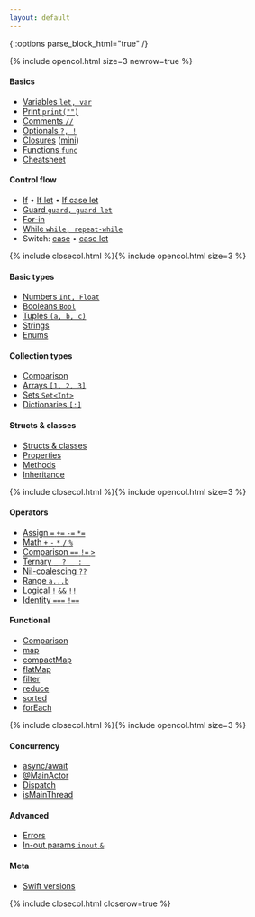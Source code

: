 ```yaml
---
layout: default
---
```

{::options parse_block_html="true" /}

{% include opencol.html size=3 newrow=true %}

#### Basics

* [Variables `let, var`](/variables)
* [Print `print("")`](/print)
* [Comments `//`](/comments)
* [Optionals `?, !`](/optionals)
* [Closures](/closures) ([mini](/closures-mini))
* [Functions `func`](/functions)
* [Cheatsheet](/cheatsheet)

#### Control flow

* [If](/if) • [If let](/if-let) • [If case let](/if-case-let)
* [Guard `guard, guard let`](/guard)
* [For-in](/for-in)
* [While `while, repeat-while`](/while)
* Switch: [case](/switch) • [case let](/switch-case-let)

{% include closecol.html %}{% include opencol.html size=3 %}

#### Basic types

* [Numbers `Int, Float`](/numbers)
* [Booleans `Bool`](/booleans)
* [Tuples `(a, b, c)`](/tuples)
* [Strings](/strings)
* [Enums](/enums)

#### Collection types

* [Comparison](/collection-types-comparison)
* [Arrays `[1, 2, 3]`](/arrays)
* [Sets `Set<Int>`](/sets)
* [Dictionaries `[:]`](/dictionaries)

#### Structs & classes

* [Structs & classes](/structs-and-classes)
* [Properties](/properties)
* [Methods](/methods)
* [Inheritance](/inheritance)
<!-- * [Initialization](/initialization) -->

{% include closecol.html %}{% include opencol.html size=3 %}

#### Operators

* [Assign `=` `+=` `-=` `*=`](/assignment)
* [Math `+` `-` `*` `/` `%`](/math)
* [Comparison `==` `!=` `>`](/comparison)
* [Ternary `_ ? _ : _`](/ternary)
* [Nil-coalescing `??`](/nil-coalescing)
* [Range `a...b`](/range)
* [Logical `!` `&&` `!!`](/logical)
* [Identity `===` `!==`](/identity)

#### Functional

* [Comparison](/functional-methods-comparison)
* [map](/map)
* [compactMap](/compactmap)
* [flatMap](/flatmap)
* [filter](/filter)
* [reduce](/reduce)
* [sorted](/sorted)
* [forEach](/foreach)

{% include closecol.html %}{% include opencol.html size=3 %}

#### Concurrency

* [async/await](/async-await)
* [@MainActor](/mainactor)
* [Dispatch](/dispatch)
* [isMainThread](/ismainthread)

#### Advanced

* [Errors](/errors)
* [In-out params `inout` `&`](/in-out)
<!-- * [Results](/results) * -->
<!-- * [Extensions](/extensions) * -->
<!-- * [Protocols](/protocols) * -->
<!-- * [Generics](/generics) * -->
<!-- * [Access control](/access-control) * -->
<!-- * [Codable](/codable) * -->

#### Meta

* [Swift versions](/swift-versions)

{% include closecol.html closerow=true %}
